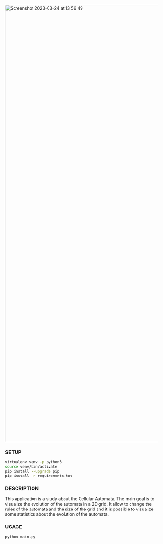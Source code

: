 <img width="1440" alt="Screenshot 2023-03-24 at 13 56 49" src="https://user-images.githubusercontent.com/66328669/227540932-92dc0847-6bdd-4f02-b12d-ca2cb1669795.png">

### SETUP

```bash
virtualenv venv -p python3
source venv/bin/activate
pip install --upgrade pip
pip install -r requirements.txt
```

### DESCRIPTION
This application is a study about the Cellular Automata.
The main goal is to visualize the evolution of the automata in a 2D grid.
It allow to change the rules of the automata and the size of the grid and it is possible to visualize some statistics about the evolution of the automata.

### USAGE
```bash
python main.py
```
